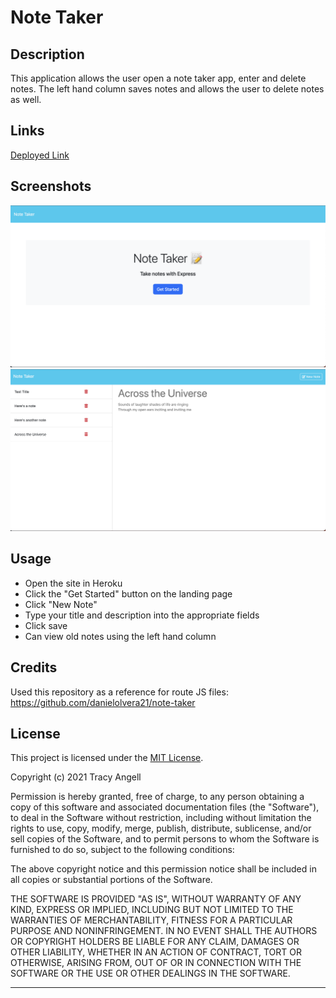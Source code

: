 # Note Taker

## Description


This application allows the user open a note taker app, enter and delete notes. The left hand column saves notes and allows the user to delete notes as well. 


## Links

[Deployed Link](https://week11notetaker-8284b2735b1a.herokuapp.com/)

## Screenshots

![Get Started Page](<public/assets/screenshots/Screenshot 2023-10-28 at 8.53.53 PM.png>)
![Notes Page](<public/assets/screenshots/Screenshot 2023-10-28 at 9.00.41 PM.png>)

## Usage

- Open the site in Heroku 
- Click the "Get Started" button on the landing page
- Click "New Note" 
- Type your title and description into the appropriate fields
- Click save
- Can view old notes using the left hand column

## Credits

Used this repository as a reference for route JS files:
https://github.com/danielolvera21/note-taker

## License

This project is licensed under the [MIT License](https://choosealicense.com/licenses/mit).

Copyright (c) 2021 Tracy Angell

Permission is hereby granted, free of charge, to any person obtaining a copy of this software and associated documentation files (the "Software"), to deal in the Software without restriction, including without limitation the rights to use, copy, modify, merge, publish, distribute, sublicense, and/or sell copies of the Software, and to permit persons to whom the Software is furnished to do so, subject to the following conditions:

The above copyright notice and this permission notice shall be included in all copies or substantial portions of the Software.

THE SOFTWARE IS PROVIDED "AS IS", WITHOUT WARRANTY OF ANY KIND, EXPRESS OR IMPLIED, INCLUDING BUT NOT LIMITED TO THE WARRANTIES OF MERCHANTABILITY, FITNESS FOR A PARTICULAR PURPOSE AND NONINFRINGEMENT. IN NO EVENT SHALL THE AUTHORS OR COPYRIGHT HOLDERS BE LIABLE FOR ANY CLAIM, DAMAGES OR OTHER LIABILITY, WHETHER IN AN ACTION OF CONTRACT, TORT OR OTHERWISE, ARISING FROM, OUT OF OR IN CONNECTION WITH THE SOFTWARE OR THE USE OR OTHER DEALINGS IN THE
SOFTWARE.

---
